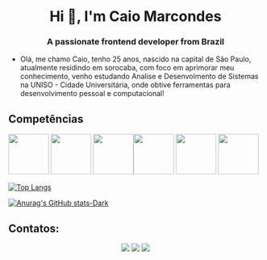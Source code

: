 
<h1 align="center">Hi 👋, I'm Caio Marcondes</h1>
<h3 align="center">A passionate frontend developer from Brazil</h3>


- Olá, me chamo Caio, tenho 25 anos, nascido na capital de São Paulo, atualmente residindo em sorocaba, com foco em aprimorar meu conhecimento, venho estudando Analise e Desenvolmento de Sistemas na UNISO - Cidade Universitária, onde obtive ferramentas para desenvolvimento pessoal e computacional!

## Competências 
<img src="https://cdn.jsdelivr.net/gh/devicons/devicon/icons/html5/html5-original-wordmark.svg" width="80" height="80" /> <img src="https://cdn.jsdelivr.net/gh/devicons/devicon/icons/css3/css3-original-wordmark.svg" width="80" height="80" />  <img src="https://cdn.jsdelivr.net/gh/devicons/devicon/icons/microsoftsqlserver/microsoftsqlserver-plain-wordmark.svg" width="80" height="80"  /><img src="https://cdn.jsdelivr.net/gh/devicons/devicon/icons/linux/linux-original.svg" width="80" height="80" /> 
 <img src="https://cdn.jsdelivr.net/gh/devicons/devicon/icons/mysql/mysql-original-wordmark.svg" width="80" height="80" /> <img src="https://cdn.jsdelivr.net/gh/devicons/devicon/icons/filezilla/filezilla-plain.svg" idth="80" height="80" />
         
[![Top Langs](https://github-readme-stats.vercel.app/api/top-langs/?username=anuraghazra&theme=dark#gh-dark-mode-only)](https://github.com/anuraghazra/github-readme-stats)

[![Anurag's GitHub stats-Dark](https://github-readme-stats.vercel.app/api?username=caiomarcondes&show_icons=true&theme=dark#gh-dark-mode-only)](https://github.com/anuraghazra/github-readme-stats#gh-dark-mode-only)

## Contatos:
<center>
<div>
<a href="https://instagram.com/caiopng" target="_blank"><img loading="lazy" src="https://img.shields.io/badge/-Instagram-%23E4405F?style=for-the-badge&logo=instagram&logoColor=white" target="_blank"></a>
<a href = "mailto:caiomarcondes100@gmail.com"><img loading="lazy" src="https://img.shields.io/badge/Gmail-D14836?style=for-the-badge&logo=gmail&logoColor=white" target="_blank"></a>
<a href="https://www.linkedin.com/in/marcondescaio" target="_blank"><img loading="lazy" src="https://img.shields.io/badge/-LinkedIn-%230077B5?style=for-the-badge&logo=linkedin&logoColor=white" target="_blank"></a>   
</div>
</center>


